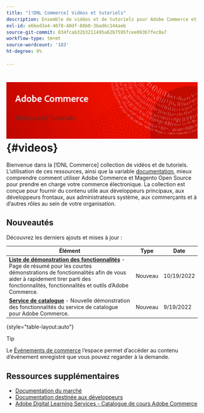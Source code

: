 ```yaml
---
title: "[!DNL Commerce] Vidéos et tutoriels"
description: Ensemble de vidéos et de tutoriels pour Adobe Commerce et Magento Open Source
exl-id: e6bed3a4-4078-40df-88b0-3bad6c144aeb
source-git-commit: 834fcab32b3211495a62b7595fcee093b7fec0a7
workflow-type: tm+mt
source-wordcount: '183'
ht-degree: 9%

---
```


# <!-- use banner as heading -->![Vidéos et Tutorials commerciaux](../assets/banner-videos-home.png) {#videos}

Bienvenue dans la [!DNL Commerce] collection de vidéos et de tutoriels. L’utilisation de ces ressources, ainsi que la variable [documentation](https://experienceleague.adobe.com/docs/commerce.html), mieux comprendre comment utiliser Adobe Commerce et Magento Open Source pour prendre en charge votre commerce électronique. La collection est conçue pour fournir du contenu utile aux développeurs principaux, aux développeurs frontaux, aux administrateurs système, aux commerçants et à d’autres rôles au sein de votre organisation.

## Nouveautés

Découvrez les derniers ajouts et mises à jour :

| Élément | Type | Date |
| ---- | ---- | ---- |
| **[Liste de démonstration des fonctionnalités](feature-demos.md)** - Page de résumé pour les courtes démonstrations de fonctionnalités afin de vous aider à rapidement tirer parti des fonctionnalités, fonctionnalités et outils d’Adobe Commerce. | Nouveau | 10/19/2022 |
| **[Service de catalogue](./merchant/catalog-service.md)** - Nouvelle démonstration des fonctionnalités du service de catalogue pour Adobe Commerce. | Nouveau | 9/19/2022 |

{style=&quot;table-layout:auto&quot;}

>[!TIP]
>
>Le [Événements de commerce](https://experienceleague.adobe.com/docs/commerce-events/events/overview.html) l’espace permet d’accéder au contenu d’événement enregistré que vous pouvez regarder à la demande.

## Ressources supplémentaires

- [Documentation du marché](https://experienceleague.adobe.com/docs/commerce-admin/user-guides/home.html)
- [Documentation destinée aux développeurs](https://devdocs.magento.com/)
- [Adobe Digital Learning Services - Catalogue de cours Adobe Commerce](https://learning.adobe.com/catalog.html?solution=Adobe%20Commerce)
